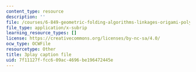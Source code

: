 ```yaml
---
content_type: resource
description: ''
file: /courses/6-849-geometric-folding-algorithms-linkages-origami-polyhedra-fall-2012/7f11127ffcc609ac4696be196472445e_Ao9qzPPfTJM.srt
file_type: application/x-subrip
learning_resource_types: []
license: https://creativecommons.org/licenses/by-nc-sa/4.0/
ocw_type: OCWFile
resourcetype: Other
title: 3play caption file
uid: 7f11127f-fcc6-09ac-4696-be196472445e
---
```

